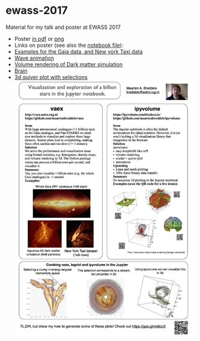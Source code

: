 # ewass-2017
Material for my talk and poster at EWASS 2017
 * Poster [in pdf](https://github.com/maartenbreddels/ewass-2017/blob/master/poster-billion-stars.pdf) or [png](https://github.com/maartenbreddels/ewass-2017/blob/master/poster-billion-stars.png)
 * Links on poster (see also the [notebook file](https://github.com/maartenbreddels/ewass-2017/blob/master/poster.ipynb)):
  * [Examples for the Gaia data, and New york Taxi data](http://vaex.astro.rug.nl/latest/datasets.html)
  * [Wave animation](//ipyvolume.readthedocs.io/en/latest/animation.html)
  * [Volume rendering of Dark matter simulation](//ipyvolume.readthedocs.io/en/latest/vr.html)
  * [Brain](https://www.astro.rug.nl/~breddels/ipyvolume/brain_flat/)
* [3d quiver plot with selections](ipyvolume.readthedocs.io/en/latest/bokeh.html)   ![png](https://github.com/maartenbreddels/ewass-2017/blob/master/poster-billion-stars.png)
   
   
